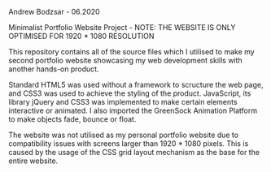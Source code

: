 Andrew Bodzsar - 06.2020

Minimalist Portfolio Website Project - NOTE: THE WEBSITE IS ONLY OPTIMISED FOR 1920 * 1080 RESOLUTION

This repository contains all of the source files which I utilised to make my second portfolio website showcasing my web development skills with another hands-on product.

Standard HTML5 was used without a framework to scructure the web page, and CSS3 was used to achieve the styling of the product. JavaScript, its library jQuery and CSS3 was implemented to make certain elements interactive or animated. I also imported the GreenSock Animation Platform to make objects fade, bounce or float.

The website was not utilised as my personal portfolio website due to compatibility issues with screens larger than 1920 * 1080 pixels. This is caused by the usage of the CSS grid layout mechanism as the base for the entire website. 
